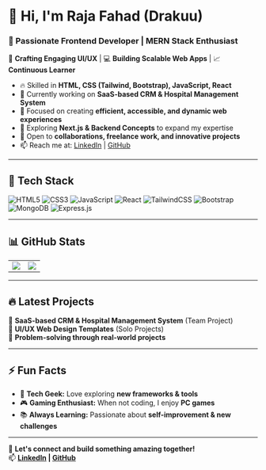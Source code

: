 # 👋 Hi, I'm Raja Fahad (Drakuu)  
### 🚀 Passionate Frontend Developer | MERN Stack Enthusiast  

🎨 **Crafting Engaging UI/UX** | 💻 **Building Scalable Web Apps** | 📈 **Continuous Learner**  

- 🔥 Skilled in **HTML, CSS (Tailwind, Bootstrap), JavaScript, React**  
- 🚀 Currently working on **SaaS-based CRM & Hospital Management System**  
- 🎯 Focused on creating **efficient, accessible, and dynamic web experiences**  
- 🌱 Exploring **Next.js & Backend Concepts** to expand my expertise  
- 🤝 Open to **collaborations, freelance work, and innovative projects**  
- 📫 Reach me at: [LinkedIn](https://www.linkedin.com/in/raja-fahad-5a414328b) | [GitHub](https://github.com/Drakuu)  

---

## 🚀 Tech Stack  
![HTML5](https://img.shields.io/badge/HTML5-%23E34F26.svg?style=flat-square&logo=html5&logoColor=white)
![CSS3](https://img.shields.io/badge/CSS3-%231572B6.svg?style=flat-square&logo=css3&logoColor=white)
![JavaScript](https://img.shields.io/badge/JavaScript-%23F7DF1E.svg?style=flat-square&logo=javascript&logoColor=black)
![React](https://img.shields.io/badge/React-%2361DAFB.svg?style=flat-square&logo=react&logoColor=black)
![TailwindCSS](https://img.shields.io/badge/TailwindCSS-%2338B2AC.svg?style=flat-square&logo=tailwind-css&logoColor=white)
![Bootstrap](https://img.shields.io/badge/Bootstrap-%23563D7C.svg?style=flat-square&logo=bootstrap&logoColor=white)
![MongoDB](https://img.shields.io/badge/MongoDB-%2347A248.svg?style=flat-square&logo=mongodb&logoColor=white)
![Express.js](https://img.shields.io/badge/Express.js-%23404D59.svg?style=flat-square&logo=express&logoColor=white)

---

## 📊 GitHub Stats  
<table>
<tr>
<td>
<img src="https://github-readme-stats.vercel.app/api?username=Drakuu&show_icons=true&theme=radical" />
</td>
<td>
<img src="https://github-readme-stats.vercel.app/api?username=Drakuu&show_icons=true&theme=radical" />
</td>
</tr>
</table>

---

## 🔥 Latest Projects  
🚀 **SaaS-based CRM & Hospital Management System** (Team Project)  
🎨 **UI/UX Web Design Templates** (Solo Projects)  
🔧 **Problem-solving through real-world projects**  

---

## ⚡ Fun Facts  
- 🎯 **Tech Geek:** Love exploring **new frameworks & tools**  
- 🎮 **Gaming Enthusiast:** When not coding, I enjoy **PC games**  
- 📚 **Always Learning:** Passionate about **self-improvement & new challenges**  

---

🚀 **Let's connect and build something amazing together!**  
📫 **[LinkedIn](https://www.linkedin.com/in/raja-fahad-5a414328b) | [GitHub](https://github.com/Drakuu)**
